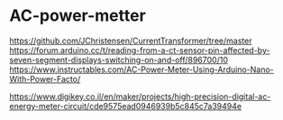 # AC-power-metter
https://github.com/JChristensen/CurrentTransformer/tree/master
https://forum.arduino.cc/t/reading-from-a-ct-sensor-pin-affected-by-seven-segment-displays-switching-on-and-off/896700/10
https://www.instructables.com/AC-Power-Meter-Using-Arduino-Nano-With-Power-Facto/

https://www.digikey.co.il/en/maker/projects/high-precision-digital-ac-energy-meter-circuit/cde9575ead0946939b5c845c7a39494e
